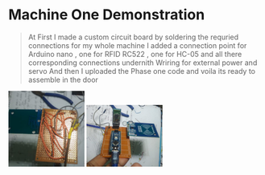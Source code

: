 # Machine One Demonstration

 > At First I made a custom circuit board by soldering the requried connections for my whole machine
 > I added a connection point for Arduino nano , one for RFID RC522 , one for HC-05 and all there corresponding connections undernith
 > Wriring for external power and servo
 > And then I uploaded the Phase one code and voila its ready to assemble in the door
 
 
<img src="https://github.com/Mrrobi/Home-Auto/blob/master/Phase_one/WhatsApp%20Image%202020-01-11%20at%2011.43.46%20AM%20(1).jpeg" width="30%">
<img src="https://github.com/Mrrobi/Home-Auto/blob/master/Phase_one/WhatsApp%20Image%202020-01-11%20at%2011.43.46%20AM.jpeg" width="30%">